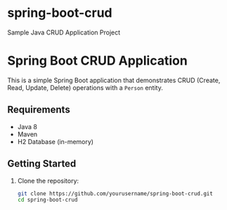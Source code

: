 # spring-boot-crud
Sample Java CRUD Application Project

# Spring Boot CRUD Application

This is a simple Spring Boot application that demonstrates CRUD (Create, Read, Update, Delete) operations with a `Person` entity.

## Requirements

- Java 8
- Maven
- H2 Database (in-memory)

## Getting Started

1. Clone the repository:
   ```sh
   git clone https://github.com/yourusername/spring-boot-crud.git
   cd spring-boot-crud

